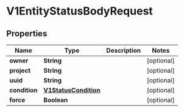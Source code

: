 

# V1EntityStatusBodyRequest


## Properties

| Name | Type | Description | Notes |
|------------ | ------------- | ------------- | -------------|
|**owner** | **String** |  |  [optional] |
|**project** | **String** |  |  [optional] |
|**uuid** | **String** |  |  [optional] |
|**condition** | [**V1StatusCondition**](V1StatusCondition.md) |  |  [optional] |
|**force** | **Boolean** |  |  [optional] |




